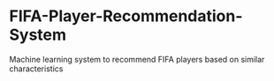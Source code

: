 # FIFA-Player-Recommendation-System
Machine learning system to recommend FIFA players based on similar characteristics
